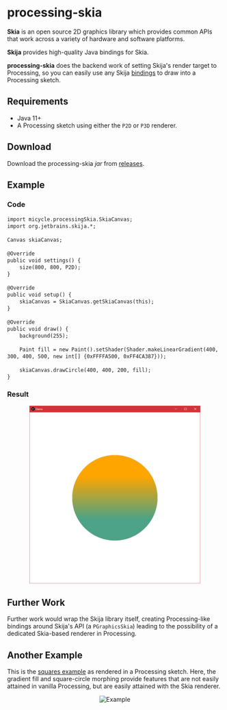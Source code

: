 # processing-skia

**Skia** is an open source 2D graphics library which provides common APIs that work across a variety of hardware and software platforms.

**Skija** provides high-quality Java bindings for Skia.

**processing-skia** does the backend work of setting Skija's render target to Processing, so you can easily use any Skija [bindings](https://github.com/JetBrains/skija/blob/master/docs/Getting%20Started.md) to draw into a Processing sketch.

## Requirements
* Java 11+
* A Processing sketch using either the `P2D` or `P3D` renderer.

## Download
Download the processing-skia *jar* from [releases](https://github.com/micycle1/processing-skia/releases/).

## Example
### Code

```
import micycle.processingSkia.SkiaCanvas;
import org.jetbrains.skija.*;

Canvas skiaCanvas;

@Override
public void settings() {
    size(800, 800, P2D);
}

@Override
public void setup() {
    skiaCanvas = SkiaCanvas.getSkiaCanvas(this);
}

@Override
public void draw() {
    background(255);
	
    Paint fill = new Paint().setShader(Shader.makeLinearGradient(400, 300, 400, 500, new int[] {0xFFFFA500, 0xFF4CA387}));
	
    skiaCanvas.drawCircle(400, 400, 200, fill);
}
```
### Result
<p align="center">
<img src="resources/result_example.png" alt="Example" width="400"squares_examplesquares_example/></a><br></p>

## Further Work
Further work would wrap the Skija library itself, creating Processing-like bindings around Skija's API (a `PGraphicsSkia`) leading to the possibility of a dedicated Skia-based renderer in Processing.

## Another Example

This is the [squares example](https://github.com/JetBrains/skija/blob/master/examples/lwjgl/src/main/java/org/jetbrains/skija/examples/lwjgl/SquaresScene.java) as rendered in a Processing sketch. Here, the gradient fill and square-circle morphing provide features that are not easily attained in vanilla Processing, but are easily attained with the Skia renderer.

<p align="center">
<img src="resources/squares_example.gif" alt="Example"/></a><br></p>
